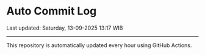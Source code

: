 # Auto Commit Log

Last updated: Saturday, 13-09-2025 13:17 WIB

---

This repository is automatically updated every hour using GitHub Actions.
